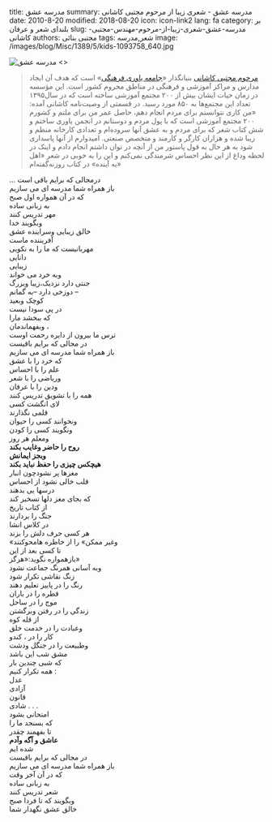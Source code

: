 title: مدرسه عشق
summary:  مدرسه عشق - شعری زیبا از مرحوم مجتبی کاشانی
date: 2010-8-20
modified: 2018-08-20
icon:  icon-link2
lang: fa
category: بر بلندای شعر و عرفان
slug: مدرسه-عشق-شعری-زیبا-از-مرحوم-مهندس-مجتبی-کاشانی
authors: مجتبی بنائی
tags: شعر,مدرسه
image: /images/blog/Misc/1389/5/kids-1093758_640.jpg  

![  مدرسه عشق <>]({static}/images/blog/Misc/1389/5/kids-1093758_640.jpg)

> [مرحوم مجتبی کاشانی](https://fa.wikipedia.org/wiki/%D9%85%D8%AC%D8%AA%D8%A8%DB%8C_%DA%A9%D8%A7%D8%B4%D8%A7%D9%86%DB%8C) بنیانگذار «[جامعه یاوری فرهنگی](https://fa.wikipedia.org/wiki/%D8%AC%D8%A7%D9%85%D8%B9%D9%87_%DB%8C%D8%A7%D9%88%D8%B1%DB%8C_%D9%81%D8%B1%D9%87%D9%86%DA%AF%DB%8C)»  است که هدف آن ایجاد مدارس و مراکز آموزشی و فرهنگی در مناطق محروم کشور است. این مؤسسه در زمان حیات ایشان بیش از ۲۰۰ مجتمع آموزشی ساخته است که در سال۱۳۹۵ تعداد این مجتمع‌ها به ۸۵۰ مورد رسید. در قسمتی از وصیت‌نامه کاشانی آمده: «من کاری نتوانستم برای مردم انجام دهم، حاصل عمر من برای ملتم و کشورم ۲۰۰ مجتمع آموزشی است که با پول مردم و  دوستانم در انجمن یاوری ساختم و شش کتاب شعر که برای مردم و به عشق آنها سروده‌ام و تعدادی کارخانه منظم و زیبا شده و هزاران کارگر و کارمند و  متخصص صنعتی. امیدوارم از آنها پاسداری شود به هر حال به قول پاستور من از آنچه در توان داشتم انجام دادم و اینک در لحظه وداع از این نظر احساس شرمندگی نمی‌کنم و این را به خوبی در شعر «اهل به آینده» در کتاب  روزنه‌گفته‌ام» 



... درمجالی که برایم باقی است  
باز همراه شما مدرسه ای می سازیم  
که در آن همواره اول صبح  
به زبانی ساده  
مهر تدریس کنند  
وبگویند خدا  
خالق زیبایی وسراینده عشق  
آفریننده ماست  
مهربانیست که ما را به نکویی  
دانایی  
زیبایی  
وبه خرد می خواند  
جنتی دارد نزدیک،زیبا وبزرگ  
دوزخی دارد –به گمانم –  
کوچک وبعید  
در پی سودا نیست  
که ببخشد مارا  
وبفهماندمان ،  
ترس ما بیرون از دایره رحمت اوست  
در مجالی که برایم باقیست  
باز همراه شما مدرسه ای می سازیم  
که خرد را با عشق  
علم را با احساس  
وریاضی را با شعر  
ودین را با عرفان  
همه را با تشویق تدریس کنند  
لای انگشت کسی  
قلمی نگذارند  
ونخوانند کسی را حیوان  
ونگویند کسی را کودن  
ومعلم هر روز  
**روح را حاضر وغایب بکند  
وبجز ایمانش  
هیچکس چیزی را حفظ نباید بکند**  
مغزها پر نشودچون انبار  
قلب خالی نشود از احساس  
درسها یی بدهند  
که بجای مغز دلها تسخیر کند  
از کتاب تاریخ  
جنگ را بردارند  
در کلاس انشا  
هر کسی حرف دلش را بزند  
«وغیر ممکن» را از خاطره هامحوکنند  
تا کسی بعد از این  
بازهمواره نگوید:«هرگز»  
وبه آسانی همرنگ جماعت نشود  
زنگ نقاشی تکرار شود  
رنگ را در پاییز تعلیم دهند  
قطره را در باران  
موج را در ساحل  
زندگی را در رفتن وبرگشتن  
از قله کوه  
وعبادت را در خدمت خلق  
کار را در ، کندو  
وطبیعت را در جنگل ودشت  
مشق شب این باشد  
که شبی چندین بار  
همه تکرار کنیم :  
عدل  
آزادی  
قانون  
شادی . . .  
امتحانی بشود  
که بسنجد ما را  
تا بفهمند چقدر  
**عاشق و آگه وآدم**  
شده ایم  
در مجالی که برایم باقیست  
باز همراه شما مدرسه ای می سازیم  
که در آن آخر وقت  
به زبانی ساده  
شعر تدریس کنند  
وبگویند که تا فردا صبح  
خالق عشق نگهدار شما

